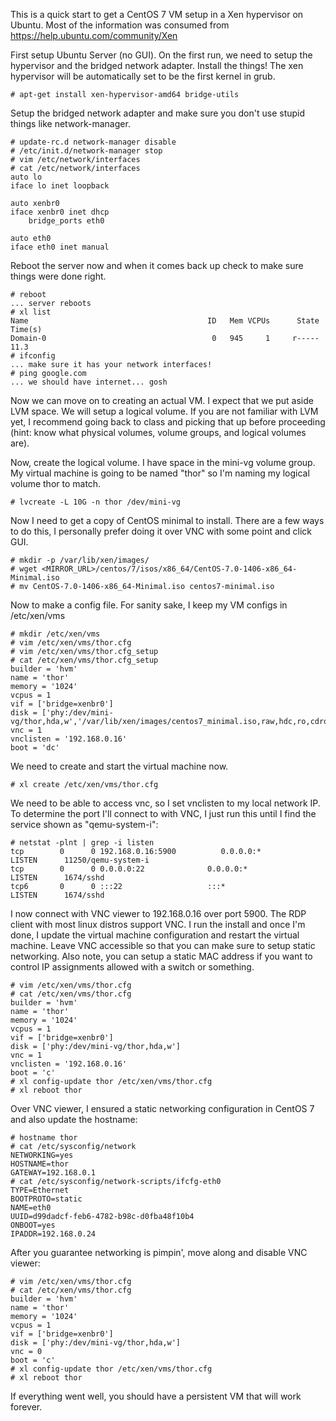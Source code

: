 This is a quick start to get a CentOS 7 VM setup in a Xen hypervisor on Ubuntu. Most of the information was consumed from https://help.ubuntu.com/community/Xen

First setup Ubuntu Server (no GUI). On the first run, we need to setup the hypervisor and the bridged network adapter. Install the things! The xen hypervisor will be automatically set to be the first kernel in grub.
```
# apt-get install xen-hypervisor-amd64 bridge-utils
```

Setup the bridged network adapter and make sure you don't use stupid things like network-manager.
```
# update-rc.d network-manager disable
# /etc/init.d/network-manager stop
# vim /etc/network/interfaces
# cat /etc/network/interfaces
auto lo
iface lo inet loopback

auto xenbr0
iface xenbr0 inet dhcp
    bridge_ports eth0

auto eth0
iface eth0 inet manual
```

Reboot the server now and when it comes back up check to make sure things were done right.
```
# reboot
... server reboots
# xl list
Name                                        ID   Mem VCPUs      State   Time(s)
Domain-0                                     0   945     1     r-----      11.3
# ifconfig
... make sure it has your network interfaces!
# ping google.com
... we should have internet... gosh
```

Now we can move on to creating an actual VM. I expect that we put aside LVM space. We will setup a logical volume. If you are not familiar with LVM yet, I recommend going back to class and picking that up before proceeding (hint: know what physical volumes, volume groups, and logical volumes are).

Now, create the logical volume. I have space in the mini-vg volume group. My virtual machine is going to be named "thor" so I'm naming my logical volume thor to match.
```
# lvcreate -L 10G -n thor /dev/mini-vg
```

Now I need to get a copy of CentOS minimal to install. There are a few ways to do this, I personally prefer doing it over VNC with some point and click GUI.
```
# mkdir -p /var/lib/xen/images/
# wget <MIRROR_URL>/centos/7/isos/x86_64/CentOS-7.0-1406-x86_64-Minimal.iso
# mv CentOS-7.0-1406-x86_64-Minimal.iso centos7-minimal.iso
```

Now to make a config file. For sanity sake, I keep my VM configs in /etc/xen/vms
```
# mkdir /etc/xen/vms
# vim /etc/xen/vms/thor.cfg
# vim /etc/xen/vms/thor.cfg_setup 
# cat /etc/xen/vms/thor.cfg_setup 
builder = 'hvm'
name = 'thor'
memory = '1024'
vcpus = 1
vif = ['bridge=xenbr0']
disk = ['phy:/dev/mini-vg/thor,hda,w','/var/lib/xen/images/centos7_minimal.iso,raw,hdc,ro,cdrom']
vnc = 1
vnclisten = '192.168.0.16'
boot = 'dc'
```

We need to create and start the virtual machine now.
```
# xl create /etc/xen/vms/thor.cfg
```

We need to be able to access vnc, so I set vnclisten to my local network IP. To determine the port I'll connect to with VNC, I just run this until I find the service shown as "qemu-system-i":
```
# netstat -plnt | grep -i listen
tcp        0      0 192.168.0.16:5900          0.0.0.0:*               LISTEN      11250/qemu-system-i
tcp        0      0 0.0.0.0:22              0.0.0.0:*               LISTEN      1674/sshd       
tcp6       0      0 :::22                   :::*                    LISTEN      1674/sshd       
```

I now connect with VNC viewer to 192.168.0.16 over port 5900. The RDP client with most linux distros support VNC. I run the install and once I'm done, I update the virtual machine configuration and restart the virtual machine. Leave VNC accessible so that you can make sure to setup static networking. Also note, you can setup a static MAC address if you want to control IP assignments allowed with a switch or something.
```
# vim /etc/xen/vms/thor.cfg
# cat /etc/xen/vms/thor.cfg
builder = 'hvm'
name = 'thor'
memory = '1024'
vcpus = 1
vif = ['bridge=xenbr0']
disk = ['phy:/dev/mini-vg/thor,hda,w']
vnc = 1
vnclisten = '192.168.0.16'
boot = 'c'
# xl config-update thor /etc/xen/vms/thor.cfg
# xl reboot thor
```

Over VNC viewer, I ensured a static networking configuration in CentOS 7 and also update the hostname:
```
# hostname thor
# cat /etc/sysconfig/network
NETWORKING=yes
HOSTNAME=thor
GATEWAY=192.168.0.1
# cat /etc/sysconfig/network-scripts/ifcfg-eth0 
TYPE=Ethernet
BOOTPROTO=static
NAME=eth0
UUID=d99dadcf-feb6-4782-b98c-d0fba48f10b4
ONBOOT=yes
IPADDR=192.168.0.24
```

After you guarantee networking is pimpin', move along and disable VNC viewer:
```
# vim /etc/xen/vms/thor.cfg
# cat /etc/xen/vms/thor.cfg
builder = 'hvm'
name = 'thor'
memory = '1024'
vcpus = 1
vif = ['bridge=xenbr0']
disk = ['phy:/dev/mini-vg/thor,hda,w']
vnc = 0
boot = 'c'
# xl config-update thor /etc/xen/vms/thor.cfg
# xl reboot thor
```


If everything went well, you should have a persistent VM that will work forever.
